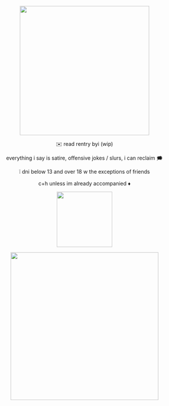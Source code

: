 <p align="center"><img src="https://imgur.com/eT3SqHb.png&=60" width="350">
<p align="center"> ✉️ read rentry byi (wip)
  
<p align="center"> everything i say is satire, offensive jokes / slurs, i can reclaim 🗯️

<p align="center"> ❕ dni below 13 and over 18 w the exceptions of friends

<p align="center"> c+h unless im already accompanied ♦︎
  
<p align="center"><img src="https://imgur.com/dMmEtEc.png&=150" width="150">
    
<p align="center"><img src="https://imgur.com/uW2CghF.png&=60" width="400">

